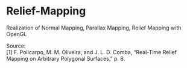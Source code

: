 # Relief-Mapping
Realization of Normal Mapping, Parallax Mapping, Relief Mapping with OpenGL  
  
Source:  
[1]	F. Policarpo, M. M. Oliveira, and J. L. D. Comba, “Real-Time Relief Mapping on Arbitrary Polygonal Surfaces,” p. 8.  

